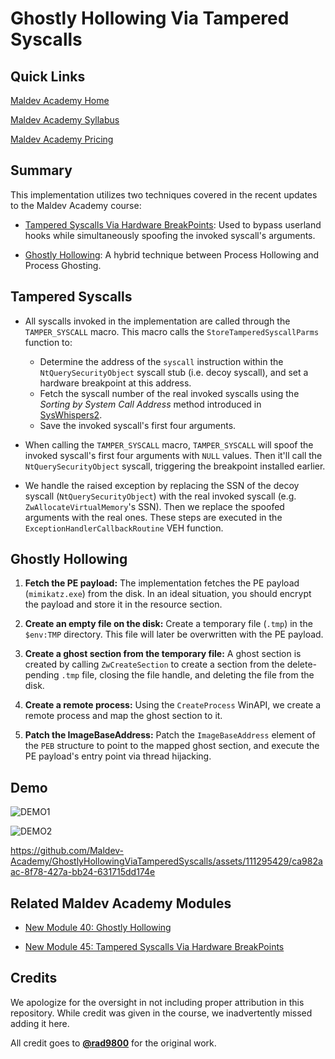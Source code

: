 # Ghostly Hollowing Via Tampered Syscalls

## Quick Links

[Maldev Academy Home](https://maldevacademy.com?ref=gh)
  
[Maldev Academy Syllabus](https://maldevacademy.com/syllabus?ref=gh)

[Maldev Academy Pricing](https://maldevacademy.com/pricing?ref=gh)

## Summary

This implementation utilizes two techniques covered in the recent updates to the Maldev Academy course:
  
  * [Tampered Syscalls Via Hardware BreakPoints](https://maldevacademy.com/new/modules/45?ref=gh): Used to bypass userland hooks while simultaneously spoofing the invoked syscall's arguments.
    
  * [Ghostly Hollowing](https://maldevacademy.com/new/modules/40?ref=gh): A hybrid technique between Process Hollowing and Process Ghosting.

## Tampered Syscalls

* All syscalls invoked in the implementation are called through the `TAMPER_SYSCALL` macro. This macro calls the `StoreTamperedSyscallParms` function to:
  * Determine the address of the `syscall` instruction within the `NtQuerySecurityObject` syscall stub (i.e. decoy syscall), and set a hardware breakpoint at this address.
  * Fetch the syscall number of the real invoked syscalls using the *Sorting by System Call Address* method introduced in [SysWhispers2](https://github.com/jthuraisamy/SysWhispers2).
  * Save the invoked syscall's first four arguments.
    
* When calling the `TAMPER_SYSCALL` macro, `TAMPER_SYSCALL` will spoof the invoked syscall's first four arguments with `NULL` values. Then it'll call the `NtQuerySecurityObject` syscall, triggering the breakpoint installed earlier.

* We handle the raised exception by replacing the SSN of the decoy syscall (`NtQuerySecurityObject`) with the real invoked syscall (e.g. `ZwAllocateVirtualMemory`'s SSN). Then we replace the spoofed arguments with the real ones. These steps are executed in the `ExceptionHandlerCallbackRoutine` VEH function.


## Ghostly Hollowing

1. **Fetch the PE payload:** The implementation fetches the PE payload (`mimikatz.exe`) from the disk. In an ideal situation, you should encrypt the payload and store it in the resource section.
  
2. **Create an empty file on the disk:** Create a temporary file (`.tmp`) in the `$env:TMP` directory. This file will later be overwritten with the PE payload.

3. **Create a ghost section from the temporary file:** A ghost section is created by calling `ZwCreateSection` to create a section from the delete-pending `.tmp` file, closing the file handle, and deleting the file from the disk.

4. **Create a remote process:** Using the `CreateProcess` WinAPI, we create a remote process and map the ghost section to it.

5. **Patch the ImageBaseAddress:** Patch the `ImageBaseAddress` element of the `PEB` structure to point to the mapped ghost section, and execute the PE payload's entry point via thread hijacking.

## Demo

![DEMO1](https://github.com/Maldev-Academy/GhostlyHollowingViaTamperedSyscalls/assets/111295429/b6230f06-d341-4644-9196-f10b6da035d8)

![DEMO2](https://github.com/Maldev-Academy/GhostlyHollowingViaTamperedSyscalls/assets/111295429/ae6c9544-43f2-4a8f-82cc-2f3c9c5b7a64)

https://github.com/Maldev-Academy/GhostlyHollowingViaTamperedSyscalls/assets/111295429/ca982aac-8f78-427a-bb24-631715dd174e


## Related Maldev Academy Modules

* [New Module 40: Ghostly Hollowing](https://maldevacademy.com/new/modules/40?ref=gh)

* [New Module 45: Tampered Syscalls Via Hardware BreakPoints](https://maldevacademy.com/new/modules/45?ref=gh)

## Credits

We apologize for the oversight in not including proper attribution in this repository. While credit was given in the course, we inadvertently missed adding it here.  

All credit goes to **[@rad9800](https://github.com/rad9800/hwbp4mw)** for the original work.  


